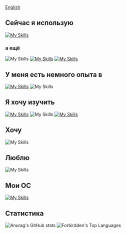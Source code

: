[English](https://github.com/Forbirdden)
## Сейчас я использую
[![My Skills](https://skillicons.dev/icons?i=html,js,css,python)](https://skillicons.dev) 
### а ещё
![My Skills](https://go-skill-icons.vercel.app/api/icons?i=chrome) [![My Skills](https://skillicons.dev/icons?i=vscode&theme=light)](https://skillicons.dev) [![My Skills](https://skillicons.dev/icons?i=nginx,nodejs,electron)](https://skillicons.dev)
## У меня есть немного опыта в
[![My Skills](https://skillicons.dev/icons?i=bots,blender,pycharm)](https://skillicons.dev) ![My Skills](https://go-skill-icons.vercel.app/api/icons?i=audacity,robloxstudio,scratch)
## Я хочу изучить
[![My Skills](https://skillicons.dev/icons?i=wasm,java&theme=light)](https://skillicons.dev) ![My Skills](https://go-skill-icons.vercel.app/api/icons?i=androidstudio) [![My Skills](https://skillicons.dev/icons?i=unity)](https://skillicons.dev)
## Хочу
![My Skills](https://go-skill-icons.vercel.app/api/icons?i=raspberrypi,arduino)
## Люблю
![My Skills](https://go-skill-icons.vercel.app/api/icons?i=discord,deepseek,telegram,steam,youtube,proton,android)
## Мои ОС
[![My Skills](https://skillicons.dev/icons?i=windows,mint)](https://skillicons.dev)
## Статистика
![Anurag's GitHub stats](https://github-readme-stats.vercel.app/api?username=Forbirdden&show_icons=true&theme=tokyonight&locale=ru) ![Forbirdden's Top Languages](https://github-readme-stats.vercel.app/api/top-langs/?username=Forbirdden&theme=tokyonight&show_icons=true&hide_border=true&layout=compact&locale=ru)

